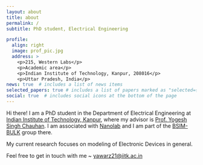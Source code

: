 ```yaml
---
layout: about
title: about
permalink: /
subtitle: PhD student, Electrical Engineering

profile:
  align: right
  image: prof_pic.jpg
  address: >
    <p>215, Western Labs</p>
    <p>Academic area</p>
    <p>Indian Institute of Technology, Kanpur, 208016</p>
    <p>Uttar Pradesh, India</p>
news: true  # includes a list of news items
selected_papers: true # includes a list of papers marked as "selected={true}"
social: true  # includes social icons at the bottom of the page
---
```


Hi there! I am a PhD student in the Department of Electrical Engineering at [Indian Institute of Technology, Kanpur](https://www.iitk.ac.in/), where my advisor is [Prof. Yogesh Singh Chauhan](https://home.iitk.ac.in/~chauhan/). I am associated with [Nanolab](https://www.iitk.ac.in/nanolab/) and I am part of the [BSIM-BULK](https://bsim.berkeley.edu/models/bsimbulk/) group there.

My current research focuses on modeling of Electronic Devices in general.

Feel free to get in touch with me ~ yawarz21@iitk.ac.in
